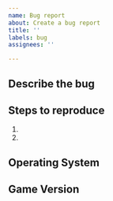 ```yaml
---
name: Bug report
about: Create a bug report
title: ''
labels: bug
assignees: ''

---
```


## Describe the bug


## Steps to reproduce
1. 
2. 

## Operating System


## Game Version
